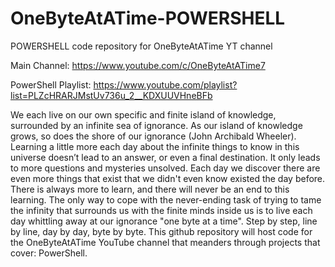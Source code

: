# OneByteAtATime-POWERSHELL
POWERSHELL code repository for OneByteAtATime YT channel

Main Channel: https://www.youtube.com/c/OneByteAtATime7

PowerShell Playlist: https://www.youtube.com/playlist?list=PLZcHRARJMstUv736u_2__KDXUUVHneBFb

We each live on our own specific and finite island of knowledge, surrounded by an infinite sea of ignorance. As our island of knowledge grows, so does the shore of our ignorance (John Archibald Wheeler). Learning a little more each day about the infinite things to know in this universe doesn’t lead to an answer, or even a final destination. It only leads to more questions and mysteries unsolved. Each day we discover there are even more things that exist that we didn't even know existed the day before. There is always more to learn, and there will never be an end to this learning. The only way to cope with the never-ending task of trying to tame the infinity that surrounds us with the finite minds inside us is to live each day whittling away at our ignorance "one byte at a time". Step by step, line by line, day by day, byte by byte. This github repository will host code for the OneByteAtATime YouTube channel that meanders through projects that cover: PowerShell.

